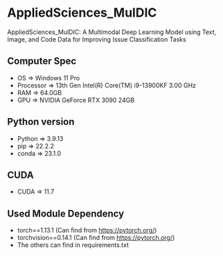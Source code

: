 # AppliedSciences_MulDIC
AppliedSciences_MulDIC: A Multimodal Deep Learning Model using Text, Image, and Code Data for Improving Issue Classification Tasks

## Computer Spec
 * OS => Windows 11 Pro
 * Processor => 13th Gen Intel(R) Core(TM) i9-13900KF   3.00 GHz
 * RAM => 64.0GB
 * GPU => NVIDIA GeForce RTX 3090 24GB

## Python version
 * Python => 3.9.13
 * pip => 22.2.2
 * conda => 23.1.0

## CUDA
 * CUDA => 11.7

## Used Module Dependency
 * torch==1.13.1 (Can find from https://pytorch.org/)
 * torchvision==0.14.1 (Can find from https://pytorch.org/)
 * The others can find in requirements.txt
<!-- 
# Sequence

0) pip install -r requirements.txt

1) Unzip Data.zip

2) execute make_folder_tree.py

3) execute MAIN_RQ1.py

4) execute MAIN_RQ2,3,4.py -->